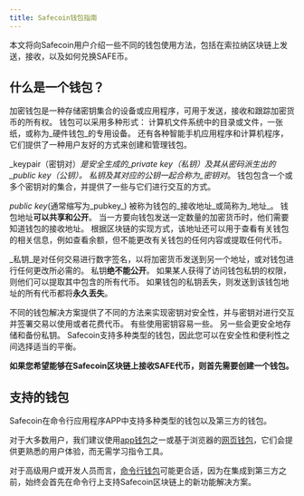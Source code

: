 ```yaml
---
title: Safecoin钱包指南
---
```


本文将向Safecoin用户介绍一些不同的钱包使用方法，包括在索拉纳区块链上发送，接收，以及如何兑换SAFE币。

## 什么是一个钱包？

加密钱包是一种存储密钥集合的设备或应用程序，可用于发送，接收和跟踪加密货币的所有权。 钱包可以采用多种形式： 计算机文件系统中的目录或文件，一张纸，或称为_硬件钱包_的专用设备。 还有各种智能手机应用程序和计算机程序，它们提供了一种用户友好的方式来创建和管理钱包。

_keypair（密钥对）_是安全生成的_private key（私钥）_及其从密码派生出的_public key（公钥）_。 私钥及其对应的公钥一起合称为_密钥对_。 钱包包含一个或多个密钥对的集合，并提供了一些与它们进行交互的方式。

_public key_(通常缩写为_pubkey_) 被称为钱包的_接收地址_或简称为_地址_。 钱包地址**可以共享和公开**。 当一方要向钱包发送一定数量的加密货币时，他们需要知道钱包的接收地址。 根据区块链的实现方式，该地址还可以用于查看有关钱包的相关信息，例如查看余额，但不能更改有关钱包的任何内容或提取任何代币。

_私钥_是对任何交易进行数字签名，以将加密货币发送到另一个地址，或对钱包进行任何更改所必需的。 私钥**绝不能公开**。 如果某人获得了访问钱包私钥的权限，则他们可以提取其中包含的所有代币。 如果钱包的私钥丢失，则发送到该钱包地址的所有代币都将**永久丢失**。

不同的钱包解决方案提供了不同的方法来实现密钥对安全性，并与密钥对进行交互并签署交易以使用或者花费代币。 有些使用密钥容易一些。 另一些会更安全地存储和备份私钥。 Safecoin支持多种类型的钱包，因此您可以在安全性和便利性之间选择适当的平衡。

**如果您希望能够在Safecoin区块链上接收SAFE代币，则首先需要创建一个钱包。**

## 支持的钱包

Safecoin在命令行应用程序APP中支持多种类型的钱包以及第三方的钱包。

对于大多数用户，我们建议使用[app钱包](wallet-guide/apps.md)之一或基于浏览器的[网页钱包](wallet-guide/web-wallets.md)，它们会提供更熟悉的用户体验，而无需学习指令工具。

对于高级用户或开发人员而言，[命令行钱包](wallet-guide/cli.md)可能更合适，因为在集成到第三方之前，始终会首先在命令行上支持Safecoin区块链上的新功能解决方案。
